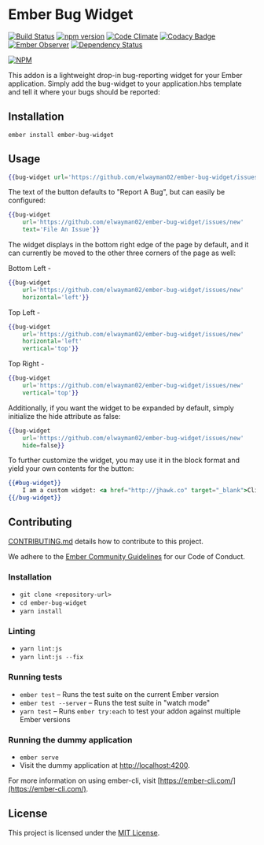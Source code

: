 Ember Bug Widget
==============================================================================

[![Build Status](https://travis-ci.org/elwayman02/ember-bug-widget.svg?branch=master)](https://travis-ci.org/elwayman02/ember-bug-widget)
[![npm version](https://badge.fury.io/js/ember-bug-widget.svg)](http://badge.fury.io/js/ember-bug-widget)
[![Code Climate](https://codeclimate.com/github/elwayman02/ember-bug-widget/badges/gpa.svg)](https://codeclimate.com/github/elwayman02/ember-bug-widget)
[![Codacy Badge](https://www.codacy.com/project/badge/7b9a436d453943baa9dc1f00a5cd72f9)](https://www.codacy.com/app/hawker-jordan/ember-bug-widget)
[![Ember Observer](http://emberobserver.com/badges/ember-bug-widget.svg)](http://emberobserver.com/addons/ember-bug-widget)
[![Dependency Status](https://www.versioneye.com/user/projects/557386e1336334002500000a/badge.svg?style=flat)](https://www.versioneye.com/user/projects/557386e1336334002500000a)

[![NPM](https://nodei.co/npm/ember-bug-widget.png?downloads=true&downloadRank=true&stars=true)](https://nodei.co/npm/ember-bug-widget/)

This addon is a lightweight drop-in bug-reporting widget for your Ember application. 
Simply add the bug-widget to your application.hbs template and tell it where your bugs should be reported:

Installation
------------------------------------------------------------------------------

```
ember install ember-bug-widget
```

Usage
------------------------------------------------------------------------------

```handlebars
{{bug-widget url='https://github.com/elwayman02/ember-bug-widget/issues/new'}}
```

The text of the button defaults to "Report A Bug", but can easily be configured:

```handlebars
{{bug-widget
    url='https://github.com/elwayman02/ember-bug-widget/issues/new'
    text='File An Issue'}}
```

The widget displays in the bottom right edge of the page by default, and it can currently be moved to the other three corners of the page as well:

Bottom Left -
```handlebars
{{bug-widget
    url='https://github.com/elwayman02/ember-bug-widget/issues/new'
    horizontal='left'}}
```

Top Left -
```handlebars
{{bug-widget
    url='https://github.com/elwayman02/ember-bug-widget/issues/new'
    horizontal='left'
    vertical='top'}}
```

Top Right -
```handlebars
{{bug-widget
    url='https://github.com/elwayman02/ember-bug-widget/issues/new'
    vertical='top'}}
```

Additionally, if you want the widget to be expanded by default, simply initialize the hide attribute as false:

```handlebars
{{bug-widget
    url='https://github.com/elwayman02/ember-bug-widget/issues/new'
    hide=false}}
```

To further customize the widget, you may use it in the block format and yield your own contents for the button:

```handlebars
{{#bug-widget}}
    I am a custom widget: <a href="http://jhawk.co" target="_blank">Click me!</a>
{{/bug-widget}}
```

Contributing
------------------------------------------------------------------------------

[CONTRIBUTING.md](https://github.com/elwayman02/ember-bug-widget/blob/master/CONTRIBUTING.md) details how to contribute to this project.

We adhere to the [Ember Community Guidelines](https://emberjs.com/guidelines/) for our Code of Conduct.

### Installation

* `git clone <repository-url>`
* `cd ember-bug-widget`
* `yarn install`

### Linting

* `yarn lint:js`
* `yarn lint:js --fix`

### Running tests

* `ember test` – Runs the test suite on the current Ember version
* `ember test --server` – Runs the test suite in "watch mode"
* `yarn test` – Runs `ember try:each` to test your addon against multiple Ember versions

### Running the dummy application

* `ember serve`
* Visit the dummy application at [http://localhost:4200](http://localhost:4200).

For more information on using ember-cli, visit [https://ember-cli.com/](https://ember-cli.com/).

License
------------------------------------------------------------------------------

This project is licensed under the [MIT License](LICENSE.md).
